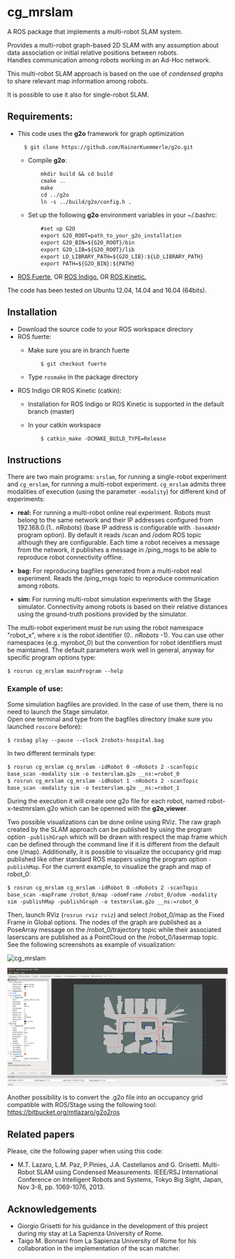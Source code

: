 cg_mrslam
=========

A ROS package that implements a multi-robot SLAM system.

Provides a multi-robot graph-based 2D SLAM with any assumption about data association or initial relative positions between robots.  
Handles communication among robots working in an Ad-Hoc network.

This multi-robot SLAM approach is based on the use of *condensed graphs* to share relevant map information among robots.

It is possible to use it also for single-robot SLAM.

Requirements:
-------------
- This code uses the **g2o** framework for graph optimization  
  
        $ git clone https://github.com/RainerKuemmerle/g2o.git

  - Compile **g2o**:

            mkdir build && cd build
            cmake ..
            make
            cd ../g2o
            ln -s ../build/g2o/config.h .
  
  - Set up the following **g2o** environment variables in your ~/.bashrc:  

            #set up G2O
            export G2O_ROOT=path_to_your_g2o_installation  
            export G2O_BIN=${G2O_ROOT}/bin  
            export G2O_LIB=${G2O_ROOT}/lib  
            export LD_LIBRARY_PATH=${G2O_LIB}:${LD_LIBRARY_PATH}  
            export PATH=${G2O_BIN}:${PATH}  

- [ROS Fuerte](http://wiki.ros.org/fuerte/Installation), OR [ROS Indigo.](http://wiki.ros.org/indigo/Installation) OR [ROS Kinetic.](http://wiki.ros.org/kinetic/Installation)

The code has been tested on Ubuntu 12.04, 14.04 and 16.04 (64bits). 

Installation
------------
- Download the source code to your ROS workspace directory
- ROS fuerte:
  - Make sure you are in branch fuerte  

            $ git checkout fuerte
  - Type `rosmake` in the package directory
- ROS Indigo OR ROS Kinetic (catkin):
  - Installation for ROS Indigo or ROS Kinetic is supported in the default branch (master)
  - In your catkin workspace 

            $ catkin_make -DCMAKE_BUILD_TYPE=Release

Instructions
------------
There are two main programs: ```srslam```, for running a single-robot experiment and ```cg_mrslam```, for running a multi-robot experiment. ```cg_mrslam``` admits three modalities of execution (using the parameter `-modality`) for different kind of experiments:

- **real:**
  For running a multi-robot online real experiment. Robots must belong to the same network and their IP addresses configured from 192.168.0.(1.. *nRobots*) (base IP address is configurable with ```-baseAddr``` program option). 
  By default it reads /scan and /odom ROS topic although they are configurable.
  Each time a robot receives a message from the network, it publishes a message in /ping_msgs to be able to reproduce robot connectivity offline.

- **bag:**
  For reproducing bagfiles generated from a multi-robot real experiment. Reads the /ping_msgs topic to reproduce communication among robots.

- **sim:**
  For running multi-robot simulation experiments with the Stage simulator. Connectivity among robots is based on their relative distances using the ground-truth positions provided by the simulator.

The multi-robot experiment must be run using the robot namespace "robot_x", where x is the robot identifier (0.. *nRobots* -1). You can use other namespaces (e.g. myrobot_0) but the convention for robot identifiers must be maintained.
The default parameters work well in general, anyway for specific program options type:

    $ rosrun cg_mrslam mainProgram --help
  
### Example of use:

Some simulation bagfiles are provided. In the case of use them, there is no need to launch the Stage simulator.  
Open one terminal and type from the bagfiles directory (make sure you launched `roscore` before):

    $ rosbag play --pause --clock 2robots-hospital.bag

In two different terminals type:

    $ rosrun cg_mrslam cg_mrslam -idRobot 0 -nRobots 2 -scanTopic base_scan -modality sim -o testmrslam.g2o __ns:=robot_0
    $ rosrun cg_mrslam cg_mrslam -idRobot 1 -nRobots 2 -scanTopic base_scan -modality sim -o testmrslam.g2o __ns:=robot_1 

During the execution it will create one g2o file for each robot, named robot-x-testmrslam.g2o which can be openned with the **g2o_viewer**.  

Two possible visualizations can be done online using RViz. The raw graph created by the SLAM approach can be published by using the program option ```-publishGraph``` which will be drawn with respect the map frame which can be defined through the command line if it is different from the default one (/map). Additionally, it is possible to visualize the occupancy grid map published like other standard ROS mappers using the program option ```-publishMap```. For the current example, to visualize the graph and map of robot_0:

    $ rosrun cg_mrslam cg_mrslam -idRobot 0 -nRobots 2 -scanTopic base_scan -mapFrame /robot_0/map -odomFrame /robot_0/odom -modality sim -publishMap -publishGraph -o testmrslam.g2o __ns:=robot_0

Then, launch RViz (`rosrun rviz rviz`) and select /robot_0/map as the Fixed Frame in Global options. The nodes of the graph are published as a PoseArray message on the /robot_0/trajectory topic while their associated laserscans are published as a PointCloud on the /robot_0/lasermap topic. See the following screenshots as example of visualization:

![cg_mrslam](/bagfiles/cg_mrslam.png)

![cg_mrslam_gridmap](/bagfiles/cg_mrslam_gridmap.png)

Another possibility is to convert the .g2o file into an occupancy grid compatible with ROS/Stage using the following tool:
https://bitbucket.org/mtlazaro/g2o2ros

Related papers
---------------
Please, cite the following paper when using this code:  

- M.T. Lazaro, L.M. Paz, P.Pinies, J.A. Castellanos and G. Grisetti. Multi-Robot SLAM using Condensed Measurements. IEEE/RSJ International Conference on Intelligent Robots and Systems, Tokyo Big Sight, Japan, Nov 3-8, pp. 1069-1076, 2013.

Acknowledgements
----------------
- Giorgio Grisetti for his guidance in the development of this project during my stay at La Sapienza University of Rome.
- Taigo M. Bonnani from La Sapienza University of Rome for his collaboration in the implementation of the scan matcher.

